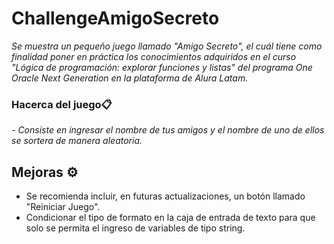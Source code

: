 # ChallengeAmigoSecreto
_Se muestra un pequeño juego llamado "Amigo Secreto", el cuál tiene como finalidad poner en práctica los conocimientos adquiridos en el curso "Lógica de programación: explorar funciones y listas" del programa One Oracle Next Generation en la plataforma de Alura Latam._
### Hacerca del juego📋

_- Consiste en ingresar el nombre de tus amigos y el nombre de uno de ellos se sortera de manera aleatoria._

## Mejoras ⚙️

* Se recomienda incluir, en futuras actualizaciones, un botón llamado "Reiniciar Juego".
* Condicionar el tipo de formato en la caja de entrada de texto para que solo se permita el ingreso de variables de tipo string.
